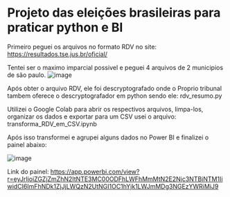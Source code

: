 # Projeto das eleições brasileiras para praticar python e BI

Primeiro peguei os arquivos no formato RDV no site: https://resultados.tse.jus.br/oficial/

Tentei ser o maximo imparcial possivel e peguei 4 arquivos de 2 municipios de são paulo.
![image](https://user-images.githubusercontent.com/30326362/208342882-073517ae-e9f3-446b-b971-6a6eb82f460e.png)

Após obter o arquivo RDV, ele foi descryptografado onde o Proprio tribunal tambem oferece o descryptografador em python sendo ele: rdv_resumo.py

Utilizei o Google Colab para abrir os respectivos arquivos, limpa-los, organizar os dados e exportar para um CSV usei o arquivo: transforma_RDV_em_CSV.ipynb

Após isso transformei e agrupei alguns dados no Power BI e finalizei o painel abaixo:

![image](https://user-images.githubusercontent.com/30326362/208440736-27e7845b-f940-47b2-a33a-0461eb8fe86b.png)


Link do painel:
https://app.powerbi.com/view?r=eyJrIjoiZGZjZmZhN2ItNTE3MC00ODFhLWFhMmMtN2E2Njc3NTBiNTM1IiwidCI6ImFhNDk1ZjJjLWQzN2UtNGI1OC1hYjk1LWJmMDg3NGEzYWRiMiJ9

